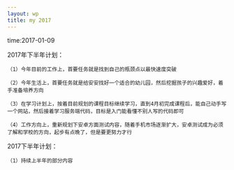 ```yaml
---
layout: wp
title: my 2017
---
```


time:2017-01-09 


2017年下半年计划：  

```
（1）今年目前的工作上，首要任务就是找到自己的瓶颈点以最快速度突破
```  

```
（2）今年生活上，首要任务就是给安安找好一个适合的幼儿园，然后挖掘孩子的兴趣爱好，着手准备培养方向
```  

```
（3）在学习计划上，按着目前规划的课程目标继续学习，直到4月初完成课程后，能自己动手写一个网站，然后接着学习服务端代码，目标是入门能看懂不别人写的代码即可
```  

```
（4）工作方向上，重新规划下安卓方面测试内容，随着手机市场逐渐扩大，安卓测试成为必须了解和学校的方向，起步有点晚了，但是要更努力才行
```  

2017下半年计划：  

```
（1）持续上半年的部分内容
```  





